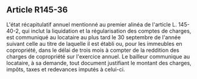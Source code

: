 Article R145-36
----
L'état récapitulatif annuel mentionné au premier alinéa de l'article L.
145-40-2, qui inclut la liquidation et la régularisation des comptes de charges,
est communiqué au locataire au plus tard le 30 septembre de l'année suivant
celle au titre de laquelle il est établi ou, pour les immeubles en copropriété,
dans le délai de trois mois à compter de la reddition des charges de copropriété
sur l'exercice annuel. Le bailleur communique au locataire, à sa demande, tout
document justifiant le montant des charges, impôts, taxes et redevances imputés
à celui-ci.
